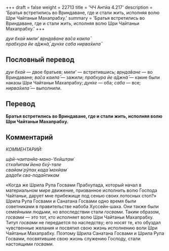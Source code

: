 +++
draft = false
weight = 22713
title = 'ЧЧ Антйа 4.217'
description = 'Братья встретились во Вриндаване, где и стали жить, исполняя волю Шри Чайтаньи Махапрабху.'
summary = 'Братья встретились во Вриндаване, где и стали жить, исполняя волю Шри Чайтаньи Махапрабху.'
+++

_дуи бха̄и мили’ вр̣нда̄ване ва̄са каила̄  
прабхура йе а̄джн̃а̄, дун̇хе саба нирва̄хила̄_

## Пословный перевод

_дуи_ _бха̄и_ — двое братьев; _мили’_ — встретившись; _вр̣нда̄ване_ — во Вриндаване; _ва̄са_ _каила̄_ — зажили; _прабхура_ _йе_ _а̄джн̃а̄_ — какие были наказы Шри Чайтаньи Махапрабху; _дун̇хе_ — оба; _саба_ — все; _нирва̄хила̄_ — выполнили.

## Перевод

**Братья встретились во Вриндаване, где и стали жить, исполняя волю Шри Чайтаньи Махапрабху.**

## Комментарий

_КОММЕНТАРИЙ:_

_ш́рӣ-чаитанйа-мано-’бхӣшт̣ам̇  
стха̄питам̇ йена бхӯ-тале  
свайам̇ рӯпах̣ када̄ махйам̇  
дада̄ти сва-пада̄нтикам_

«Когда же Шрила Рупа Госвами Прабхупада, который начал в материальном мире движение, призванное исполнить волю Господа Чайтаньи, дарует мне прибежище под сенью своих лотосных стоп?» Шрила Рупа Госвами и Санатана Госвами одно время были советниками в правительстве набоба Хуссейн-шаха. Они также были семейными людьми, но впоследствии стали _госвами_. Таким образом, _госвами_ — это тот, кто исполняет волю Шри Чайтаньи Махапрабху. Титул _госвами_ не передается по наследству; его носят те, кто обуздал чувственные желания и посвятил свою жизнь исполнению воли Шри Чайтаньи Махапрабху. Поэтому Шрила Санатана Госвами и Шрила Рупа Госвами, посвятившие свою жизнь служению Господу, стали настоящими _госвами._
